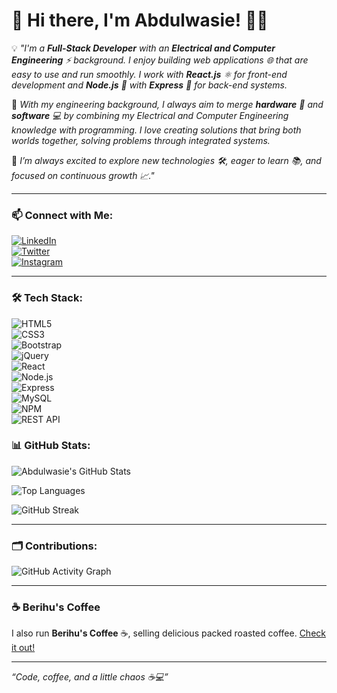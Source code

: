# 👋 Hi there, I'm Abdulwasie! 👨‍💻

💡 *"I'm a **Full-Stack Developer** with an **Electrical and Computer Engineering** ⚡ background. I enjoy building web applications 🌐 that are easy to use and run smoothly. I work with **React.js** ⚛️ for front-end development and **Node.js** 🌳 with **Express** 🚀 for back-end systems.*

🔗 *With my engineering background, I always aim to merge **hardware** 💾 and **software** 💻 by combining my Electrical and Computer Engineering knowledge with programming. I love creating solutions that bring both worlds together, solving problems through integrated systems.*  

🚀 *I’m always excited to explore new technologies 🛠️, eager to learn 📚, and focused on continuous growth 📈."*  

---

### 📫 Connect with Me:  
[![LinkedIn](https://img.shields.io/badge/LinkedIn-blue?style=for-the-badge&logo=linkedin)](https://www.linkedin.com/in/abdulwasie-bahredin-629727266/)  
[![Twitter](https://img.shields.io/badge/Twitter-1DA1F2?style=for-the-badge&logo=twitter&logoColor=white)](https://twitter.com/YOUR-LINK)  
[![Instagram](https://img.shields.io/badge/Instagram-E4405F?style=for-the-badge&logo=instagram&logoColor=white)](https://www.instagram.com/_abdulwasie/)  

---

### 🛠️ Tech Stack:  

![HTML5](https://img.shields.io/badge/HTML5-E34F26?style=for-the-badge&logo=html5&logoColor=white)  
![CSS3](https://img.shields.io/badge/CSS3-1572B6?style=for-the-badge&logo=css3&logoColor=white)  
![Bootstrap](https://img.shields.io/badge/Bootstrap-563D7C?style=for-the-badge&logo=bootstrap&logoColor=white)  
![jQuery](https://img.shields.io/badge/jQuery-0769AD?style=for-the-badge&logo=jquery&logoColor=white)  
![React](https://img.shields.io/badge/React-20232A?style=for-the-badge&logo=react&logoColor=61DAFB)  
![Node.js](https://img.shields.io/badge/Node.js-339933?style=for-the-badge&logo=nodedotjs&logoColor=white)  
![Express](https://img.shields.io/badge/Express.js-000000?style=for-the-badge&logo=express&logoColor=white)  
![MySQL](https://img.shields.io/badge/MySQL-005C84?style=for-the-badge&logo=mysql&logoColor=white)  
![NPM](https://img.shields.io/badge/NPM-CB3837?style=for-the-badge&logo=npm&logoColor=white)  
![REST API](https://img.shields.io/badge/REST%20API-FF6F00?style=for-the-badge&logo=api&logoColor=white)  


### 📊 GitHub Stats:  
![Abdulwasie's GitHub Stats](https://github-readme-stats.vercel.app/api?username=YOUR-USERNAME&show_icons=true&theme=radical)  

![Top Languages](https://github-readme-stats.vercel.app/api/top-langs/?username=YOUR-USERNAME&layout=compact&theme=radical)  

![GitHub Streak](https://streak-stats.demolab.com/?user=YOUR-USERNAME&theme=radical)  

---

### 🗂️ Contributions:  
![GitHub Activity Graph](https://github-readme-activity-graph.vercel.app/graph?username=YOUR-USERNAME&theme=radical)  

---

### ☕ Berihu's Coffee  
I also run **Berihu's Coffee** ☕, selling delicious packed roasted coffee. [Check it out!](#)  

---

*“Code, coffee, and a little chaos ☕💻”*  
